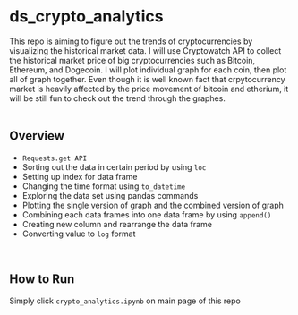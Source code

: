 # ds_crypto_analytics

This repo is aiming to figure out the trends of cryptocurrencies by visualizing the historical market data. I will use Cryptowatch API to collect the historical market price of big cryptocurrencies such as Bitcoin, Ethereum, and Dogecoin. I will plot individual graph for each coin, then plot all of graph together. Even though it is well known fact that crpytocurrency market is heavily affected by the price movement of bitcoin and etherium, it will be still fun to check out the trend through the graphes.
</br></br>

## Overview

- `Requests.get API`
- Sorting out the data in certain period by using `loc`
- Setting up index for data frame 
- Changing the time format using `to_datetime`
- Exploring the data set using pandas commands
- Plotting the single version of graph and the combined version of graph
- Combining each data frames into one data frame by using `append()` 
- Creating new column and rearrange the data frame
- Converting value to `log` format
</br>

## How to Run

Simply click `crypto_analytics.ipynb` on main page of this repo
